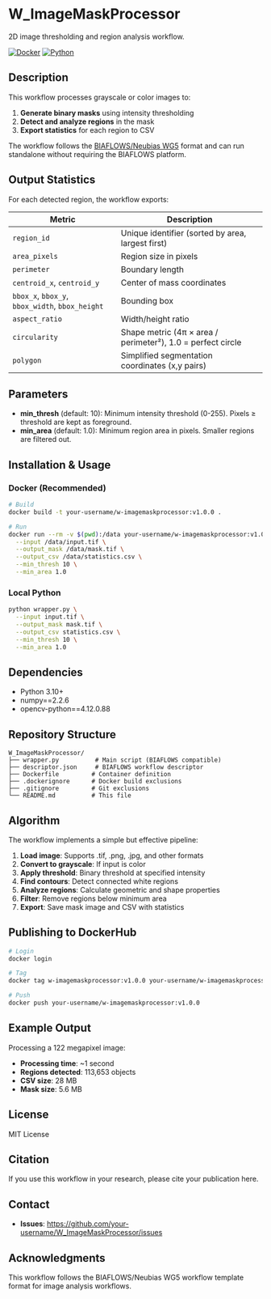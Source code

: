 # W_ImageMaskProcessor

2D image thresholding and region analysis workflow.

[![Docker](https://img.shields.io/badge/docker-ready-blue.svg)](https://hub.docker.com)
[![Python](https://img.shields.io/badge/python-3.10-blue.svg)](https://www.python.org)

## Description

This workflow processes grayscale or color images to:
1. **Generate binary masks** using intensity thresholding
2. **Detect and analyze regions** in the mask
3. **Export statistics** for each region to CSV

The workflow follows the [BIAFLOWS/Neubias WG5](https://github.com/Neubias-WG5) format and can run standalone without requiring the BIAFLOWS platform.

## Output Statistics

For each detected region, the workflow exports:

| Metric | Description |
|--------|-------------|
| `region_id` | Unique identifier (sorted by area, largest first) |
| `area_pixels` | Region size in pixels |
| `perimeter` | Boundary length |
| `centroid_x`, `centroid_y` | Center of mass coordinates |
| `bbox_x`, `bbox_y`, `bbox_width`, `bbox_height` | Bounding box |
| `aspect_ratio` | Width/height ratio |
| `circularity` | Shape metric (4π × area / perimeter²), 1.0 = perfect circle |
| `polygon` | Simplified segmentation coordinates (x,y pairs) |

## Parameters

- **min_thresh** (default: 10): Minimum intensity threshold (0-255). Pixels ≥ threshold are kept as foreground.
- **min_area** (default: 1.0): Minimum region area in pixels. Smaller regions are filtered out.

## Installation & Usage

### Docker (Recommended)

```bash
# Build
docker build -t your-username/w-imagemaskprocessor:v1.0.0 .

# Run
docker run --rm -v $(pwd):/data your-username/w-imagemaskprocessor:v1.0.0 \
  --input /data/input.tif \
  --output_mask /data/mask.tif \
  --output_csv /data/statistics.csv \
  --min_thresh 10 \
  --min_area 1.0
```

### Local Python

```bash
python wrapper.py \
  --input input.tif \
  --output_mask mask.tif \
  --output_csv statistics.csv \
  --min_thresh 10 \
  --min_area 1.0
```

## Dependencies

- Python 3.10+
- numpy==2.2.6
- opencv-python==4.12.0.88

## Repository Structure

```
W_ImageMaskProcessor/
├── wrapper.py          # Main script (BIAFLOWS compatible)
├── descriptor.json     # BIAFLOWS workflow descriptor
├── Dockerfile         # Container definition
├── .dockerignore      # Docker build exclusions
├── .gitignore         # Git exclusions
└── README.md          # This file
```

## Algorithm

The workflow implements a simple but effective pipeline:

1. **Load image**: Supports .tif, .png, .jpg, and other formats
2. **Convert to grayscale**: If input is color
3. **Apply threshold**: Binary threshold at specified intensity
4. **Find contours**: Detect connected white regions
5. **Analyze regions**: Calculate geometric and shape properties
6. **Filter**: Remove regions below minimum area
7. **Export**: Save mask image and CSV with statistics

## Publishing to DockerHub

```bash
# Login
docker login

# Tag
docker tag w-imagemaskprocessor:v1.0.0 your-username/w-imagemaskprocessor:v1.0.0

# Push
docker push your-username/w-imagemaskprocessor:v1.0.0
```

## Example Output

Processing a 122 megapixel image:
- **Processing time**: ~1 second
- **Regions detected**: 113,653 objects
- **CSV size**: 28 MB
- **Mask size**: 5.6 MB

## License

MIT License

## Citation

If you use this workflow in your research, please cite your publication here.

## Contact

- **Issues**: https://github.com/your-username/W_ImageMaskProcessor/issues

## Acknowledgments

This workflow follows the BIAFLOWS/Neubias WG5 workflow template format for image analysis workflows.
